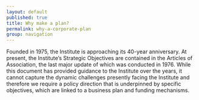 ```yaml
---
layout: default
published: true
title: Why make a plan?
permalink: why-a-corporate-plan
group: navigation
---
```


Founded in 1975, the Institute is approaching its 40-year anniversary. At present, the Institute’s Strategic Objectives are contained in the Articles of Association, the last major update of which was conducted in 1976. While this document has provided guidance to the Institute over the years, it cannot capture the dynamic challenges presently facing the Institute and therefore we require a policy direction that is underpinned by specific objectives, which are linked to a business plan and funding mechanisms.